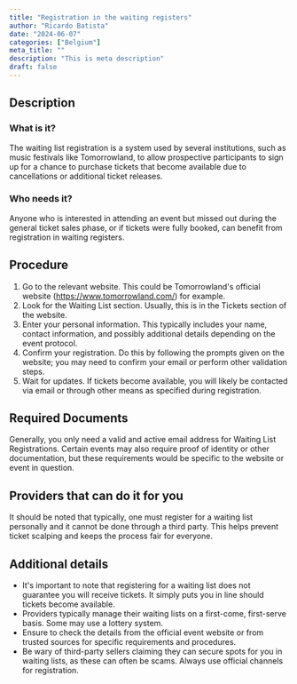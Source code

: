 ```yaml
---
title: "Registration in the waiting registers"
author: "Ricardo Batista"
date: "2024-06-07"
categories: ["Belgium"]
meta_title: ""
description: "This is meta description"
draft: false
---
```


## Description
### What is it?
The waiting list registration is a system used by several institutions, such as music festivals like Tomorrowland, to allow prospective participants to sign up for a chance to purchase tickets that become available due to cancellations or additional ticket releases.

### Who needs it?
Anyone who is interested in attending an event but missed out during the general ticket sales phase, or if tickets were fully booked, can benefit from registration in waiting registers.

## Procedure
1. Go to the relevant website. This could be Tomorrowland's official website (https://www.tomorrowland.com/) for example.
2. Look for the Waiting List section. Usually, this is in the Tickets section of the website.
3. Enter your personal information. This typically includes your name, contact information, and possibly additional details depending on the event protocol.
4. Confirm your registration. Do this by following the prompts given on the website; you may need to confirm your email or perform other validation steps.
5. Wait for updates. If tickets become available, you will likely be contacted via email or through other means as specified during registration.

## Required Documents
Generally, you only need a valid and active email address for Waiting List Registrations. Certain events may also require proof of identity or other documentation, but these requirements would be specific to the website or event in question.

## Providers that can do it for you
It should be noted that typically, one must register for a waiting list personally and it cannot be done through a third party. This helps prevent ticket scalping and keeps the process fair for everyone. 

## Additional details
- It's important to note that registering for a waiting list does not guarantee you will receive tickets. It simply puts you in line should tickets become available.
- Providers typically manage their waiting lists on a first-come, first-serve basis. Some may use a lottery system.
- Ensure to check the details from the official event website or from trusted sources for specific requirements and procedures.
- Be wary of third-party sellers claiming they can secure spots for you in waiting lists, as these can often be scams. Always use official channels for registration.